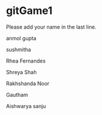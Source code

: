 # gitGame1
Please add your name in the last line. 

anmol gupta

sushmitha

Rhea Fernandes

Shreya Shah


Rakhshanda Noor


Gautham

Aishwarya
sanju



